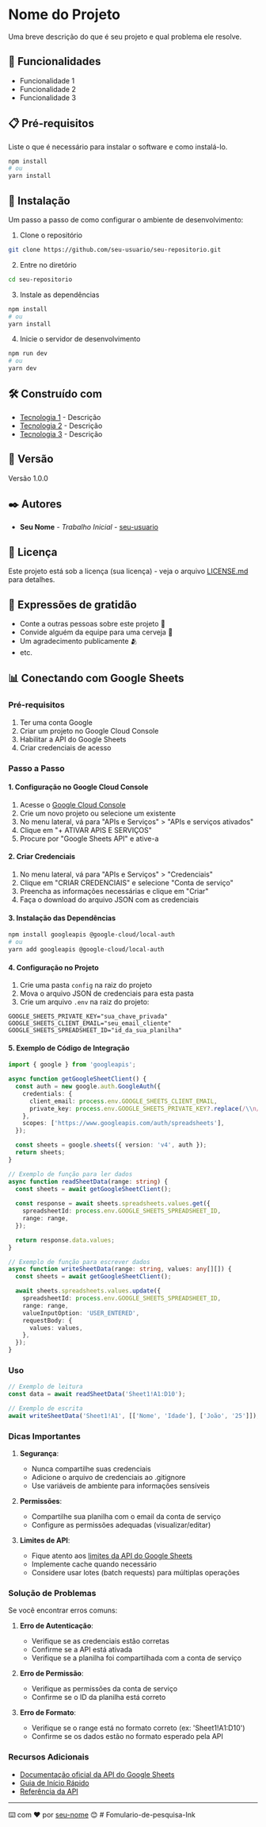 # Nome do Projeto

Uma breve descrição do que é seu projeto e qual problema ele resolve.

## 🚀 Funcionalidades

- Funcionalidade 1
- Funcionalidade 2
- Funcionalidade 3

## 📋 Pré-requisitos

Liste o que é necessário para instalar o software e como instalá-lo.

```bash
npm install
# ou
yarn install
```

## 🔧 Instalação

Um passo a passo de como configurar o ambiente de desenvolvimento:

1. Clone o repositório
```bash
git clone https://github.com/seu-usuario/seu-repositorio.git
```

2. Entre no diretório
```bash
cd seu-repositorio
```

3. Instale as dependências
```bash
npm install
# ou
yarn install
```

4. Inicie o servidor de desenvolvimento
```bash
npm run dev
# ou
yarn dev
```

## 🛠️ Construído com

* [Tecnologia 1]() - Descrição
* [Tecnologia 2]() - Descrição
* [Tecnologia 3]() - Descrição

## 📌 Versão

Versão 1.0.0

## ✒️ Autores

* **Seu Nome** - *Trabalho Inicial* - [seu-usuario](https://github.com/seu-usuario)

## 📄 Licença

Este projeto está sob a licença (sua licença) - veja o arquivo [LICENSE.md](LICENSE.md) para detalhes.

## 🎁 Expressões de gratidão

* Conte a outras pessoas sobre este projeto 📢
* Convide alguém da equipe para uma cerveja 🍺 
* Um agradecimento publicamente 🫂
* etc.

## 📊 Conectando com Google Sheets

### Pré-requisitos

1. Ter uma conta Google
2. Criar um projeto no Google Cloud Console
3. Habilitar a API do Google Sheets
4. Criar credenciais de acesso

### Passo a Passo

#### 1. Configuração no Google Cloud Console

1. Acesse o [Google Cloud Console](https://console.cloud.google.com/)
2. Crie um novo projeto ou selecione um existente
3. No menu lateral, vá para "APIs e Serviços" > "APIs e serviços ativados"
4. Clique em "+ ATIVAR APIS E SERVIÇOS"
5. Procure por "Google Sheets API" e ative-a

#### 2. Criar Credenciais

1. No menu lateral, vá para "APIs e Serviços" > "Credenciais"
2. Clique em "CRIAR CREDENCIAIS" e selecione "Conta de serviço"
3. Preencha as informações necessárias e clique em "Criar"
4. Faça o download do arquivo JSON com as credenciais

#### 3. Instalação das Dependências

```bash
npm install googleapis @google-cloud/local-auth
# ou
yarn add googleapis @google-cloud/local-auth
```

#### 4. Configuração no Projeto

1. Crie uma pasta `config` na raiz do projeto
2. Mova o arquivo JSON de credenciais para esta pasta
3. Crie um arquivo `.env` na raiz do projeto:

```env
GOOGLE_SHEETS_PRIVATE_KEY="sua_chave_privada"
GOOGLE_SHEETS_CLIENT_EMAIL="seu_email_cliente"
GOOGLE_SHEETS_SPREADSHEET_ID="id_da_sua_planilha"
```

#### 5. Exemplo de Código de Integração

```typescript
import { google } from 'googleapis';

async function getGoogleSheetClient() {
  const auth = new google.auth.GoogleAuth({
    credentials: {
      client_email: process.env.GOOGLE_SHEETS_CLIENT_EMAIL,
      private_key: process.env.GOOGLE_SHEETS_PRIVATE_KEY?.replace(/\\n/g, '\n'),
    },
    scopes: ['https://www.googleapis.com/auth/spreadsheets'],
  });

  const sheets = google.sheets({ version: 'v4', auth });
  return sheets;
}

// Exemplo de função para ler dados
async function readSheetData(range: string) {
  const sheets = await getGoogleSheetClient();
  
  const response = await sheets.spreadsheets.values.get({
    spreadsheetId: process.env.GOOGLE_SHEETS_SPREADSHEET_ID,
    range: range,
  });

  return response.data.values;
}

// Exemplo de função para escrever dados
async function writeSheetData(range: string, values: any[][]) {
  const sheets = await getGoogleSheetClient();

  await sheets.spreadsheets.values.update({
    spreadsheetId: process.env.GOOGLE_SHEETS_SPREADSHEET_ID,
    range: range,
    valueInputOption: 'USER_ENTERED',
    requestBody: {
      values: values,
    },
  });
}
```

### Uso

```typescript
// Exemplo de leitura
const data = await readSheetData('Sheet1!A1:D10');

// Exemplo de escrita
await writeSheetData('Sheet1!A1', [['Nome', 'Idade'], ['João', '25']]);
```

### Dicas Importantes

1. **Segurança**:
   - Nunca compartilhe suas credenciais
   - Adicione o arquivo de credenciais ao .gitignore
   - Use variáveis de ambiente para informações sensíveis

2. **Permissões**:
   - Compartilhe sua planilha com o email da conta de serviço
   - Configure as permissões adequadas (visualizar/editar)

3. **Limites de API**:
   - Fique atento aos [limites da API do Google Sheets](https://developers.google.com/sheets/api/limits)
   - Implemente cache quando necessário
   - Considere usar lotes (batch requests) para múltiplas operações

### Solução de Problemas

Se você encontrar erros comuns:

1. **Erro de Autenticação**:
   - Verifique se as credenciais estão corretas
   - Confirme se a API está ativada
   - Verifique se a planilha foi compartilhada com a conta de serviço

2. **Erro de Permissão**:
   - Verifique as permissões da conta de serviço
   - Confirme se o ID da planilha está correto

3. **Erro de Formato**:
   - Verifique se o range está no formato correto (ex: 'Sheet1!A1:D10')
   - Confirme se os dados estão no formato esperado pela API

### Recursos Adicionais

- [Documentação oficial da API do Google Sheets](https://developers.google.com/sheets/api)
- [Guia de Início Rápido](https://developers.google.com/sheets/api/quickstart/nodejs)
- [Referência da API](https://developers.google.com/sheets/api/reference/rest)

---
⌨️ com ❤️ por [seu-nome](https://github.com/seu-usuario) 😊 # Fomulario-de-pesquisa-Ink
